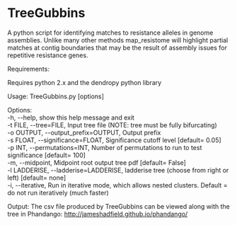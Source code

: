# TreeGubbins

A python script for identifying matches to resistance alleles in genome assemblies. Unlike many other methods map_resistome will highlight partial matches at contig boundaries that may be the result of assembly issues for repetitive resistance genes.

Requirements:

Requires python 2.x and the dendropy python library

Usage: TreeGubbins.py [options]

Options:<br>
  -h, --help,            show this help message and exit<br>
  -t FILE, --tree=FILE,  Input tree file (NOTE: tree must be fully bifurcating)<br>
  -o OUTPUT, --output_prefix=OUTPUT,
                        Output prefix<br>
  -s FLOAT, --significance=FLOAT,
                        Significance cutoff level [default= 0.05]<br>
  -p INT, --permutations=INT,
                        Number of permutations to run to test significance
                        [default= 100]<br>
  -m, --midpoint,        Midpoint root output tree pdf [default= False]<br>
  -l LADDERISE, --ladderise=LADDERISE,
                        ladderise tree (choose from right or left) [default=
                        none]<br>
  -i, --iterative,       Run in iterative mode, which allows nested clusters.
                        Default = do not run iteratively (much faster)<br>

Output:
The csv file produced by TreeGubbins can be viewed along with the tree in Phandango: http://jameshadfield.github.io/phandango/
